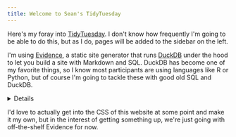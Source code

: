 ```yaml
---
title: Welcome to Sean's TidyTuesday
---
```


Here's my foray into [TidyTuesday](https://tidytues.day/). I don't know how frequently I'm going to be able to do this, but as I do, pages will be added to the sidebar on the left.

I'm using [Evidence](https://www.evidence.dev/), a static site generator that runs [DuckDB](https://duckdb.org/) under the hood to let you build a site with Markdown and SQL. DuckDB has become one of my favorite things, so I know most participants are using languages like R or Python, but of course I'm going to tackle these with good old SQL and DuckDB.

<Details title='Peeking under the hood'>
You can show/hide the SQL queries behind this data from the <code>•••</code> menu in the upper right.
</Details>

I'd love to actually get into the CSS of this website at some point and make it my own, but in the interest of getting something up, we're just going with off-the-shelf Evidence for now.
